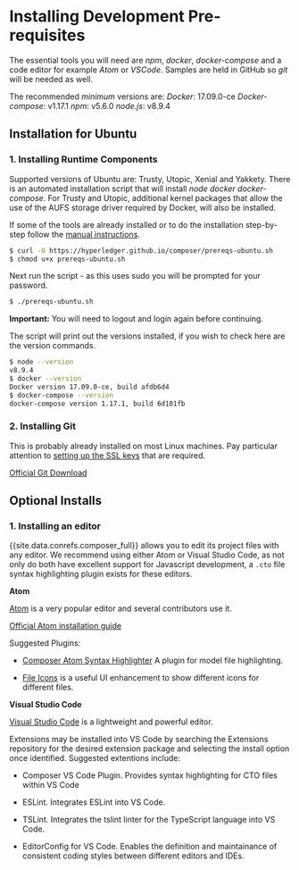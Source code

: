 # Installing Development Pre-requisites

The essential tools you will need are *npm*, *docker*, *docker-compose* and a code editor for example *Atom* or *VSCode*. Samples are held in GitHub so *git* will be needed as well.

The recommended *minimum* versions are:
*Docker*: 17.09.0-ce
*Docker-compose*: v1.17.1
*npm*: v5.6.0
*node.js*: v8.9.4


## Installation for Ubuntu

### 1. Installing Runtime Components
Supported versions of Ubuntu are: Trusty, Utopic, Xenial and Yakkety. There is an automated installation script that will install *node* *docker* *docker-compose*.  For Trusty and Utopic, additional kernel packages that allow the use of the AUFS storage driver required by Docker, will also be installed.

If some of the tools are already installed or to do the installation step-by-step follow the [manual instructions](./manual_prerequisites.md).


```bash
$ curl -O https://hyperledger.github.io/composer/prereqs-ubuntu.sh
$ chmod u+x prereqs-ubuntu.sh
```

Next run the script - as this uses sudo you will be prompted for your password.

```bash
$ ./prereqs-ubuntu.sh
```

**Important:** You will need to logout and login again before continuing.

The script will print out the versions installed, if you wish to check here are the version commands.

```bash
$ node --version
v8.9.4
$ docker --version
Docker version 17.09.0-ce, build afdb6d4
$ docker-compose --version
docker-compose version 1.17.1, build 6d101fb
```

### 2. Installing Git
This is probably already installed on most Linux machines. Pay particular attention to [setting up the SSL keys](https://help.github.com/enterprise/2.7/user/articles/generating-a-new-ssh-key-and-adding-it-to-the-ssh-agent/#platform-linux) that are required.

[Official Git Download](https://git-scm.com/downloads)


## Optional Installs

### 1. Installing an editor

{{site.data.conrefs.composer_full}} allows you to edit its project files with any editor. We recommend using either Atom or Visual Studio Code, as not only do both have excellent support for Javascript development, a `.cto` file syntax highlighting plugin exists for these editors.

**Atom**

[Atom](https://atom.io/) is a very popular editor and several contributors use it.

[Official Atom installation guide](http://flight-manual.atom.io/getting-started/sections/installing-atom/)

Suggested Plugins:

* [Composer Atom Syntax Highlighter](https://github.com/hyperledger/composer-atom-plugin) A plugin for model file highlighting.

* [File Icons](https://atom.io/packages/file-icons) is a useful UI enhancement to show different icons for different files.

**Visual Studio Code**

[Visual Studio Code](https://code.visualstudio.com/) is a lightweight and powerful editor.

Extensions may be installed into VS Code by searching the Extensions repository for the desired extension package and selecting the install option once identified. Suggested extentions include:

* Composer VS Code Plugin. Provides syntax highlighting for CTO files within VS Code

* ESLint. Integrates ESLint into VS Code.

* TSLint. Integrates the tslint linter for the TypeScript language into VS Code.

* EditorConfig for VS Code. Enables the definition and maintainance of consistent coding styles between different editors and IDEs.
